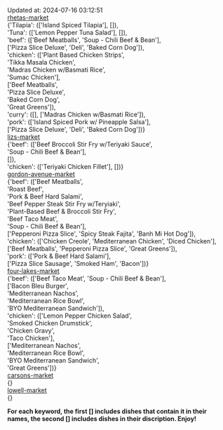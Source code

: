 Updated at: 2024-07-16 03:12:51  
[rhetas-market](https://wisc-housingdining.nutrislice.com/menu/rhetas-market/dinner/2024-07-16)  
{'Tilapia': (['Island Spiced Tilapia'], []),  
 'Tuna': (['Lemon Pepper Tuna Salad'], []),  
 'beef': (['Beef Meatballs', 'Soup -  Chili Beef & Bean'],  
          ['Pizza Slice Deluxe', 'Deli', 'Baked Corn Dog']),  
 'chicken': (['Plant Based Chicken Strips',  
              'Tikka Masala Chicken',  
              'Madras Chicken w/Basmati Rice',  
              'Sumac Chicken'],  
             ['Beef Meatballs',  
              'Pizza Slice Deluxe',  
              'Baked Corn Dog',  
              'Great Greens']),  
 'curry': ([], ['Madras Chicken w/Basmati Rice']),  
 'pork': (['Island Spiced Pork w/ Pineapple Salsa'],  
          ['Pizza Slice Deluxe', 'Deli', 'Baked Corn Dog'])}  
[lizs-market](https://wisc-housingdining.nutrislice.com/menu/lizs-market/dinner/2024-07-16)  
{'beef': (['Beef Broccoli Stir Fry w/Teriyaki Sauce',  
           'Soup -  Chili Beef & Bean'],  
          []),  
 'chicken': (['Teriyaki Chicken Fillet'], [])}  
[gordon-avenue-market](https://wisc-housingdining.nutrislice.com/menu/gordon-avenue-market/dinner/2024-07-16)  
{'beef': (['Beef Meatballs',  
           'Roast Beef',  
           'Pork & Beef Hard Salami',  
           'Beef Pepper Steak Stir Fry w/Teryiaki',  
           'Plant-Based Beef & Broccoli Stir Fry',  
           'Beef Taco Meat',  
           'Soup -  Chili Beef & Bean'],  
          ['Pepperoni Pizza Slice', 'Spicy Steak Fajita', 'Banh Mi Hot Dog']),  
 'chicken': (['Chicken Creole', 'Mediterranean Chicken', 'Diced Chicken'],  
             ['Beef Meatballs', 'Pepperoni Pizza Slice', 'Great Greens']),  
 'pork': (['Pork & Beef Hard Salami'],  
          ['Pizza Slice Sausage', 'Smoked Ham', 'Bacon'])}  
[four-lakes-market](https://wisc-housingdining.nutrislice.com/menu/four-lakes-market/dinner/2024-07-16)  
{'beef': (['Beef Taco Meat', 'Soup -  Chili Beef & Bean'],  
          ['Bacon Bleu Burger',  
           'Mediterranean Nachos',  
           'Mediterranean Rice Bowl',  
           'BYO Mediterranean Sandwich']),  
 'chicken': (['Lemon Pepper Chicken Salad',  
              'Smoked Chicken Drumstick',  
              'Chicken Gravy',  
              'Taco Chicken'],  
             ['Mediterranean Nachos',  
              'Mediterranean Rice Bowl',  
              'BYO Mediterranean Sandwich',  
              'Great Greens'])}  
[carsons-market](https://wisc-housingdining.nutrislice.com/menu/carsons-market/dinner/2024-07-16)  
{}  
[lowell-market](https://wisc-housingdining.nutrislice.com/menu/lowell-market/dinner/2024-07-16)  
{}  
  
**For each keyword, the first [] includes dishes that contain it in their names, the second [] includes dishes in their discription. Enjoy!**  
